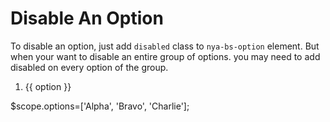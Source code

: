 # Disable An Option

To disable an option, just add `disabled` class to `nya-bs-option` element. But when your want to disable an entire group of options. you may need to add disabled on every option of the group.

<example>
<file name="index.html">
<!-- we disable the second option -->
<ol class="nya-bs-select" ng-model="model">
  <li nya-bs-option="option in options" ng-class="{disabled: $index ===1 }">
    <a>
      {{ option }}
      <span class="glyphicon glyphicon-ok check-mark"></span>
    </a>
  </li>
</ol>
</file>
<file name="script.js">
$scope.options=['Alpha', 'Bravo', 'Charlie'];
</file>
</example>
